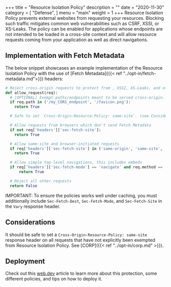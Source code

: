 +++
title = "Resource Isolation Policy"
description = ""
date = "2020-11-30"
category = [
    "Defense",
]
menu = "main"
weight = 1
+++
Resource Isolation Policy prevents external websites from requesting your resources. Blocking such traffic mitigates common web vulnerabilities such as CSRF, XSSI, or XS-Leaks. The policy can be enabled for applications whose endpoints are not intended to be loaded in a cross-site context and will allow resource requests coming from your application as well as direct navigations.

## Implementation with Fetch Metadata

The below snippet showcases an example implementation of the Resource Isolation Policy with the use of [Fetch Metadata]({{< ref "../opt-in/fetch-metadata.md">}}) headers:

```py
# Reject cross-origin requests to protect from , XSSI, XS-Leaks, and other bugs
def allow_request(req):
  # [OPTIONAL] Exempt paths/endpoints meant to be served cross-origin.
  if req.path in ('/my_CORS_endpoint', '/favicon.png'):
    return True

  # Safe to set `Cross-Origin-Resource-Policy: same-site`. (see Considerations)

  # Allow requests from browsers which don't send Fetch Metadata
  if not req['headers']['sec-fetch-site']:
    return True

  # Allow same-site and browser-initiated requests
  if req['headers']['sec-fetch-site'] in ('same-origin', 'same-site', 'none'):
    return True

  # Allow simple top-level navigations, this includes embeds
  if req['headers']['sec-fetch-mode'] == 'navigate' and req.method == 'GET':
      return True

  # Reject all other requests
  return False
```

IMPORTANT: To ensure the policies works well under caching, you must additionally include `Sec-Fetch-Dest`, `Sec-Fetch-Mode`, and `Sec-Fetch-Site` in the `Vary` response header.

## Considerations
It should be safe to set a `Cross-Origin-Resource-Policy: same-site` response header on all requests that have not explicitly been exempted from Resource Isolation Policy. See [CORP]({{< ref "../opt-in/corp.md" >}}).


## Deployment

Check out this [web.dev](https://web.dev/fetch-metadata/) article to learn more about this protection, some different policies, and tips on how to deploy it.
